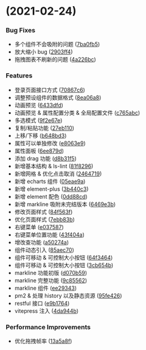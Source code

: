 # (2021-02-24)

### Bug Fixes

- 多个组件不会吸附的问题 ([7ba0fb5](https://gitee.com/cq360/view/commits/7ba0fb54fb0803a49c29ca306270430d979b790b))
- 放大缩小 bug ([2903ff4](https://gitee.com/cq360/view/commits/2903ff4e8d56abae33be298e6a95f7fd1a85de9c))
- 拖拽图表不刷新的问题 ([4a226bc](https://gitee.com/cq360/view/commits/4a226bcad815a38e0c3efa97d11ee9c2238bc23e))

### Features

- 登录页面接口方式 ([70867c6](https://gitee.com/cq360/view/commits/70867c6fd5264c10bd071de5681f05f8eae8b6c4))
- 调整预设组件的数据格式 ([8ea06a8](https://gitee.com/cq360/view/commits/8ea06a8c4a57137e498d2c211e645cf6e9929054))
- 动画预览 ([6433dfd](https://gitee.com/cq360/view/commits/6433dfd781005fe0588a9c246dc26616e7ff090e))
- 动画预览 & 属性配置分类 & 全局配置文件 ([c765abc](https://gitee.com/cq360/view/commits/c765abc205da80025b46af81aa45943a7f314d69))
- 多选模式 ([9f2e67e](https://gitee.com/cq360/view/commits/9f2e67ebf568dbfd5fef23b0e97f3b4984be762b))
- 复制/粘贴功能 ([27eb110](https://gitee.com/cq360/view/commits/27eb1109e0d51e38c93a820e8c69aae26cdbbe53))
- 上移/下移 ([b648bd3](https://gitee.com/cq360/view/commits/b648bd331aa037d9a5eaf95294475d6025c76f64))
- 属性可以单独修改 ([e8063e9](https://gitee.com/cq360/view/commits/e8063e99abfd3540c3913b81592951c68fd3738a))
- 属性面板 ([6ee879d](https://gitee.com/cq360/view/commits/6ee879db608fbec89e8e3f953948a99b1fcdc23e))
- 添加 drag 功能 ([d8b31f5](https://gitee.com/cq360/view/commits/d8b31f556d27a05512f6d59978883b1467b89c86))
- 新增基本结构 & ls-lint ([81f8296](https://gitee.com/cq360/view/commits/81f8296889d0ad9dab8f7aa2c586aedf4f9bbcba))
- 新增网格 & 优化点击取消 ([2464719](https://gitee.com/cq360/view/commits/24647194a828652910f8e221119756f240226d62))
- 新增 echarts 组件 ([05eae9a](https://gitee.com/cq360/view/commits/05eae9aa779f26ade9f568c93dd3059fde1d4d61))
- 新增 element-plus ([3b440c3](https://gitee.com/cq360/view/commits/3b440c3d934dc705fde32ed7a56199d2640eab49))
- 新增 element 配色 ([0dd88cd](https://gitee.com/cq360/view/commits/0dd88cdfc84c7c32c4716ffd3366de8f72526d90))
- 新增 markline 吸附未完结版本 ([6469e3b](https://gitee.com/cq360/view/commits/6469e3bf80fb8900022031df8d5bbd7a592ff9b6))
- 修改页面样式 ([84f563f](https://gitee.com/cq360/view/commits/84f563f3d47468af12e933c3d3479ae744dc5ca0))
- 优化页面样式 ([7ebb83b](https://gitee.com/cq360/view/commits/7ebb83b5cc7ff243556e0267570033cf4720638e))
- 右键菜单 ([e037587](https://gitee.com/cq360/view/commits/e03758743ac87b85a5ec954e1c9e393d600c6264))
- 右键菜单位置功能 ([43f404a](https://gitee.com/cq360/view/commits/43f404a4b328f4890a1955f8fc94eeb748e8e470))
- 增改查功能 ([a50274a](https://gitee.com/cq360/view/commits/a50274ad96748bed3975d2497daa64df165b4a8c))
- 组件动态引入 ([85aec70](https://gitee.com/cq360/view/commits/85aec707e086029b134fdb46928ec342423faab8))
- 组件可移动 & 可控制大小按钮 ([64f3464](https://gitee.com/cq360/view/commits/64f3464f889efd7310deb1c001f441eaf116b11e))
- 组件可移动 & 可控制大小按钮 ([3cb654b](https://gitee.com/cq360/view/commits/3cb654b0ac567d575af241a9b3f2ec5c9e033128))
- markline 功能初版 ([d070b59](https://gitee.com/cq360/view/commits/d070b59ecdfadde1df72067f77060c9d2948d9c0))
- markline 完整功能 ([9c85562](https://gitee.com/cq360/view/commits/9c8556284d7eee6336107d9e138a4e07b3044810))
- markline 组件 ([ee29343](https://gitee.com/cq360/view/commits/ee293430c94a8deb9c309f22c5c822d817f60adb))
- pm2 & 处理 history 以及静态资源 ([95fe426](https://gitee.com/cq360/view/commits/95fe4265c6d4d3122506bc8523027621db68105e))
- restful 接口 ([e9b1764](https://gitee.com/cq360/view/commits/e9b176421cfa137dcbf28875d9199f2aab525ad8))
- vitepress 注入 ([4da944b](https://gitee.com/cq360/view/commits/4da944bade9e7a7fe358bca873ee784fb90bc584))

### Performance Improvements

- 优化拖拽帧率 ([13a5a8f](https://gitee.com/cq360/view/commits/13a5a8f8496580e82485c1509ceb80604be20953))
